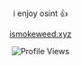 <p align="center">i enjoy osint 👍</p>

<p align="center"><a href="https://ismokeweed.xyz">ismokeweed.xyz</a> </p>

<div align="center">
  <img src="https://komarev.com/ghpvc/?username=ayxkaddd&color=grey&style=plastic" alt="Profile Views">
</div>
